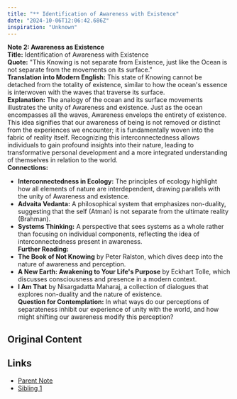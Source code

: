 ```yaml
---
title: "** Identification of Awareness with Existence"
date: "2024-10-06T12:06:42.686Z"
inspiration: "Unknown"
---
```


  
**Note 2: Awareness as Existence**  
**Title:** Identification of Awareness with Existence  
**Quote:** "This Knowing is not separate from Existence, just like the Ocean is not separate from the movements on its surface."  
**Translation into Modern English:** This state of Knowing cannot be detached from the totality of existence, similar to how the ocean's essence is interwoven with the waves that traverse its surface.  
**Explanation:** The analogy of the ocean and its surface movements illustrates the unity of Awareness and existence. Just as the ocean encompasses all the waves, Awareness envelops the entirety of existence. This idea signifies that our awareness of being is not removed or distinct from the experiences we encounter; it is fundamentally woven into the fabric of reality itself. Recognizing this interconnectedness allows individuals to gain profound insights into their nature, leading to transformative personal development and a more integrated understanding of themselves in relation to the world.  
**Connections:**  
- **Interconnectedness in Ecology:** The principles of ecology highlight how all elements of nature are interdependent, drawing parallels with the unity of Awareness and existence.  
- **Advaita Vedanta:** A philosophical system that emphasizes non-duality, suggesting that the self (Atman) is not separate from the ultimate reality (Brahman).  
- **Systems Thinking:** A perspective that sees systems as a whole rather than focusing on individual components, reflecting the idea of interconnectedness present in awareness.  
**Further Reading:**  
- **The Book of Not Knowing** by Peter Ralston, which dives deep into the nature of awareness and perception.  
- **A New Earth: Awakening to Your Life's Purpose** by Eckhart Tolle, which discusses consciousness and presence in a modern context.  
- **I Am That** by Nisargadatta Maharaj, a collection of dialogues that explores non-duality and the nature of existence.  
**Question for Contemplation:** In what ways do our perceptions of separateness inhibit our experience of unity with the world, and how might shifting our awareness modify this perception?

## Original Content



## Links

- [Parent Note](/parent-note.md)
- [Sibling 1](/zettel1.md)
